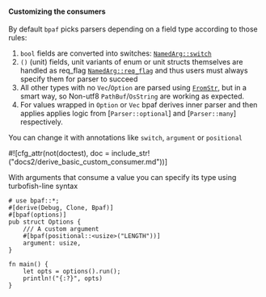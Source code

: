 #### Customizing the consumers

By default `bpaf` picks parsers depending on a field type according to those rules:

1. `bool` fields are converted into switches: [`NamedArg::switch`](crate::parsers::NamedArg::switch)
2. `()` (unit) fields, unit variants of enum or unit structs themselves are handled as req_flag
   [`NamedArg::req_flag`](crate::parsers::NamedArg::req_flag) and thus users must always specify
   them for parser to succeed
3. All other types with no `Vec`/`Option` are parsed using [`FromStr`](std::str::FromStr), but in a
   smart way, so Non-utf8 `PathBuf`/`OsString` are working as expected.
4. For values wrapped in `Option` or `Vec` bpaf derives inner parser and then applies
   applies logic from [`Parser::optional`] and [`Parser::many`] respectively.

You can change it with annotations like `switch`, `argument` or `positional`


#![cfg_attr(not(doctest), doc = include_str!("docs2/derive_basic_custom_consumer.md"))]

With arguments that consume a value you can specify its type using turbofish-line syntax


```no_run
# use bpaf::*;
#[derive(Debug, Clone, Bpaf)]
#[bpaf(options)]
pub struct Options {
    /// A custom argument
    #[bpaf(positional::<usize>("LENGTH"))]
    argument: usize,
}

fn main() {
    let opts = options().run();
    println!("{:?}", opts)
}
```
